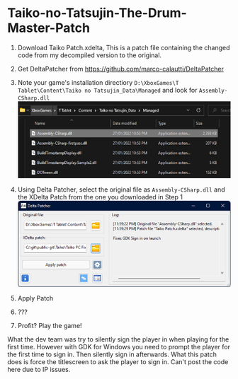 # Taiko-no-Tatsujin-The-Drum-Master-Patch

1. Download Taiko Patch.xdelta, This is a patch file containing the changed code from my decompiled version to the original. 
2. Get DeltaPatcher from https://github.com/marco-calautti/DeltaPatcher
3. Note your game's installation directiory `D:\XboxGames\T Tablet\Content\Taiko no Tatsujin_Data\Managed` and look for `Assembly-CSharp.dll`\
![](https://github.com/Fluto/Taiko-no-Tatsujin-The-Drum-Master-Patch/blob/main/1.png)

5. Using Delta Patcher, select the original file as `Assembly-CSharp.dll` and the XDelta Patch from the one you downloaded in Step 1\
![](https://github.com/Fluto/Taiko-no-Tatsujin-The-Drum-Master-Patch/blob/main/2.png)

6. Apply Patch
7. ???
8. Profit? Play the game!


What the dev team was try to silently sign the player in when playing for the first time. However with GDK for Windows you need to prompt the player for the first time to sign in. Then silently sign in afterwards. 
What this patch does is force the titlescreen to ask the player to sign in. Can't post the code here due to IP issues. 
